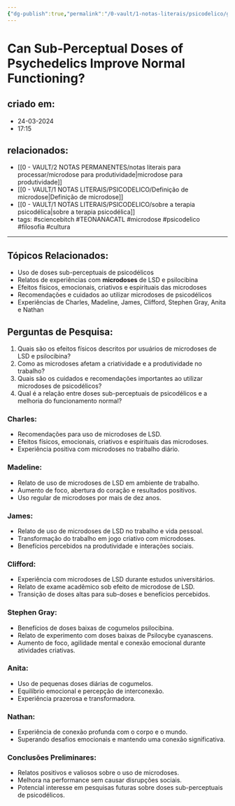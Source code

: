 ```yaml
---
{"dg-publish":true,"permalink":"/0-vault/1-notas-literais/psicodelico/guia-do-psiconauta-cap-15/","tags":["sciencebitch","TEONANACATL","microdose","psicodelico","filosofia","cultura"],"dgHomeLink":true,"dgShowLocalGraph":true,"dgShowFileTree":true,"dgEnableSearch":true,"noteIcon":""}
---
```


# Can Sub-Perceptual Doses of Psychedelics Improve Normal Functioning?

## criado em: 
- 24-03-2024
- 17:15
## relacionados:
- [[0 - VAULT/2 NOTAS PERMANENTES/notas literais para processar/microdose para produtividade\|microdose para produtividade]]
- [[0 - VAULT/1 NOTAS LITERAIS/PSICODELICO/Definição de microdose\|Definição de microdose]]
- [[0 - VAULT/1 NOTAS LITERAIS/PSICODELICO/sobre a terapia psicodélica\|sobre a terapia psicodélica]]
- tags: #sciencebitch #TEONANACATL #microdose #psicodelico #filosofia #cultura
---

## Tópicos Relacionados:
- Uso de doses sub-perceptuais de psicodélicos
- Relatos de experiências com **microdoses** de LSD e psilocibina
- Efeitos físicos, emocionais, criativos e espirituais das microdoses
- Recomendações e cuidados ao utilizar microdoses de psicodélicos
- Experiências de Charles, Madeline, James, Clifford, Stephen Gray, Anita e Nathan

## Perguntas de Pesquisa:
1. Quais são os efeitos físicos descritos por usuários de microdoses de LSD e psilocibina?
2. Como as microdoses afetam a criatividade e a produtividade no trabalho?
3. Quais são os cuidados e recomendações importantes ao utilizar microdoses de psicodélicos?
4. Qual é a relação entre doses sub-perceptuais de psicodélicos e a melhoria do funcionamento normal?

### Charles:
- Recomendações para uso de microdoses de LSD.
- Efeitos físicos, emocionais, criativos e espirituais das microdoses.
- Experiência positiva com microdoses no trabalho diário.

### Madeline:
- Relato de uso de microdoses de LSD em ambiente de trabalho.
- Aumento de foco, abertura do coração e resultados positivos.
- Uso regular de microdoses por mais de dez anos.

### James:
- Relato de uso de microdoses de LSD no trabalho e vida pessoal.
- Transformação do trabalho em jogo criativo com microdoses.
- Benefícios percebidos na produtividade e interações sociais.

### Clifford:
- Experiência com microdoses de LSD durante estudos universitários.
- Relato de exame acadêmico sob efeito de microdose de LSD.
- Transição de doses altas para sub-doses e benefícios percebidos.

### Stephen Gray:
- Benefícios de doses baixas de cogumelos psilocibina.
- Relato de experimento com doses baixas de Psilocybe cyanascens.
- Aumento de foco, agilidade mental e conexão emocional durante atividades criativas.

### Anita:
- Uso de pequenas doses diárias de cogumelos.
- Equilíbrio emocional e percepção de interconexão.
- Experiência prazerosa e transformadora.

### Nathan:
- Experiência de conexão profunda com o corpo e o mundo.
- Superando desafios emocionais e mantendo uma conexão significativa.

### Conclusões Preliminares:
- Relatos positivos e valiosos sobre o uso de microdoses.
- Melhora na performance sem causar disrupções sociais.
- Potencial interesse em pesquisas futuras sobre doses sub-perceptuais de psicodélicos.